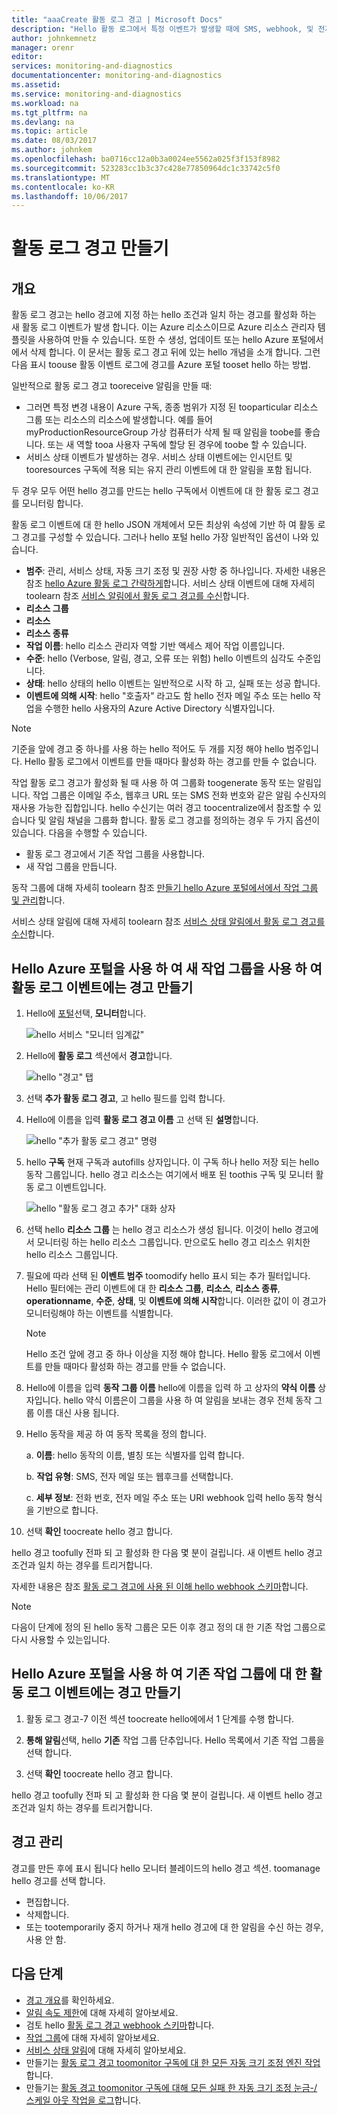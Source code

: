 ```yaml
---
title: "aaaCreate 활동 로그 경고 | Microsoft Docs"
description: "Hello 활동 로그에서 특정 이벤트가 발생할 때에 SMS, webhook, 및 전자 메일을 통해 알림을 받을 합니다."
author: johnkemnetz
manager: orenr
editor: 
services: monitoring-and-diagnostics
documentationcenter: monitoring-and-diagnostics
ms.assetid: 
ms.service: monitoring-and-diagnostics
ms.workload: na
ms.tgt_pltfrm: na
ms.devlang: na
ms.topic: article
ms.date: 08/03/2017
ms.author: johnkem
ms.openlocfilehash: ba0716cc12a0b3a0024ee5562a025f3f153f8982
ms.sourcegitcommit: 523283cc1b3c37c428e77850964dc1c33742c5f0
ms.translationtype: MT
ms.contentlocale: ko-KR
ms.lasthandoff: 10/06/2017
---
```

# <a name="create-activity-log-alerts"></a>활동 로그 경고 만들기

## <a name="overview"></a>개요
활동 로그 경고는 hello 경고에 지정 하는 hello 조건과 일치 하는 경고를 활성화 하는 새 활동 로그 이벤트가 발생 합니다. 이는 Azure 리소스이므로 Azure 리소스 관리자 템플릿을 사용하여 만들 수 있습니다. 또한 수 생성, 업데이트 또는 hello Azure 포털에서에서 삭제 합니다. 이 문서는 활동 로그 경고 뒤에 있는 hello 개념을 소개 합니다. 그런 다음 표시 toouse 활동 이벤트 로그에 경고를 Azure 포털 tooset hello 하는 방법.

일반적으로 활동 로그 경고 tooreceive 알림을 만들 때:

* 그러면 특정 변경 내용이 Azure 구독, 종종 범위가 지정 된 tooparticular 리소스 그룹 또는 리소스의 리소스에 발생합니다. 예를 들어 myProductionResourceGroup 가상 컴퓨터가 삭제 될 때 알림을 toobe를 좋습니다. 또는 새 역할 tooa 사용자 구독에 할당 된 경우에 toobe 할 수 있습니다.
* 서비스 상태 이벤트가 발생하는 경우. 서비스 상태 이벤트에는 인시던트 및 tooresources 구독에 적용 되는 유지 관리 이벤트에 대 한 알림을 포함 됩니다.

두 경우 모두 어떤 hello 경고를 만드는 hello 구독에서 이벤트에 대 한 활동 로그 경고를 모니터링 합니다.

활동 로그 이벤트에 대 한 hello JSON 개체에서 모든 최상위 속성에 기반 하 여 활동 로그 경고를 구성할 수 있습니다. 그러나 hello 포털 hello 가장 일반적인 옵션이 나와 있습니다.

- **범주**: 관리, 서비스 상태, 자동 크기 조정 및 권장 사항 중 하나입니다. 자세한 내용은 참조 [hello Azure 활동 로그 간략하게](./monitoring-overview-activity-logs.md#categories-in-the-activity-log)합니다. 서비스 상태 이벤트에 대해 자세히 toolearn 참조 [서비스 알림에서 활동 로그 경고를 수신](./monitoring-activity-log-alerts-on-service-notifications.md)합니다.
- **리소스 그룹**
- **리소스**
- **리소스 종류**
- **작업 이름**: hello 리소스 관리자 역할 기반 액세스 제어 작업 이름입니다.
- **수준**: hello (Verbose, 알림, 경고, 오류 또는 위험) hello 이벤트의 심각도 수준입니다.
- **상태**: hello 상태의 hello 이벤트는 일반적으로 시작 하 고, 실패 또는 성공 합니다.
- **이벤트에 의해 시작**: hello "호출자" 라고도 함 hello 전자 메일 주소 또는 hello 작업을 수행한 hello 사용자의 Azure Active Directory 식별자입니다.

>[!NOTE]
>기준을 앞에 경고 중 하나를 사용 하는 hello 적어도 두 개를 지정 해야 hello 범주입니다. Hello 활동 로그에서 이벤트를 만들 때마다 활성화 하는 경고를 만들 수 없습니다.
>
>

작업 활동 로그 경고가 활성화 될 때 사용 하 여 그룹화 toogenerate 동작 또는 알림입니다. 작업 그룹은 이메일 주소, 웹후크 URL 또는 SMS 전화 번호와 같은 알림 수신자의 재사용 가능한 집합입니다. hello 수신기는 여러 경고 toocentralize에서 참조할 수 있습니다 및 알림 채널을 그룹화 합니다. 활동 로그 경고를 정의하는 경우 두 가지 옵션이 있습니다. 다음을 수행할 수 있습니다.

* 활동 로그 경고에서 기존 작업 그룹을 사용합니다. 
* 새 작업 그룹을 만듭니다. 

동작 그룹에 대해 자세히 toolearn 참조 [만들기 hello Azure 포털에서에서 작업 그룹 및 관리](monitoring-action-groups.md)합니다.

서비스 상태 알림에 대해 자세히 toolearn 참조 [서비스 상태 알림에서 활동 로그 경고를 수신](monitoring-activity-log-alerts-on-service-notifications.md)합니다.

## <a name="create-an-alert-on-an-activity-log-event-with-a-new-action-group-by-using-hello-azure-portal"></a>Hello Azure 포털을 사용 하 여 새 작업 그룹을 사용 하 여 활동 로그 이벤트에는 경고 만들기
1. Hello에 [포털](https://portal.azure.com)선택, **모니터**합니다.

    ![hello 서비스 "모니터 임계값"](./media/monitoring-activity-log-alerts/home-monitor.png)
2. Hello에 **활동 로그** 섹션에서 **경고**합니다.

    ![hello "경고" 탭](./media/monitoring-activity-log-alerts/alerts-blades.png)
3. 선택 **추가 활동 로그 경고**, 고 hello 필드를 입력 합니다.

4. Hello에 이름을 입력 **활동 로그 경고 이름** 고 선택 된 **설명**합니다.

    ![hello "추가 활동 로그 경고" 명령](./media/monitoring-activity-log-alerts/add-activity-log-alert.png)

5. hello **구독** 현재 구독과 autofills 상자입니다. 이 구독 하나 hello 저장 되는 hello 동작 그룹입니다. hello 경고 리소스는 여기에서 배포 된 toothis 구독 및 모니터 활동 로그 이벤트입니다.

    ![hello "활동 로그 경고 추가" 대화 상자](./media/monitoring-activity-log-alerts/activity-log-alert-new-action-group.png)

6. 선택 hello **리소스 그룹** 는 hello 경고 리소스가 생성 됩니다. 이것이 hello 경고에서 모니터링 하는 hello 리소스 그룹입니다. 만으로도 hello 경고 리소스 위치한 hello 리소스 그룹입니다.

7. 필요에 따라 선택 된 **이벤트 범주** toomodify hello 표시 되는 추가 필터입니다. Hello 필터에는 관리 이벤트에 대 한 **리소스 그룹**, **리소스**, **리소스 종류**, **operationname**, **수준**, **상태**, 및 **이벤트에 의해 시작**합니다. 이러한 값이 이 경고가 모니터링해야 하는 이벤트를 식별합니다.

    >[!NOTE]
    >Hello 조건 앞에 경고 중 하나 이상을 지정 해야 합니다. Hello 활동 로그에서 이벤트를 만들 때마다 활성화 하는 경고를 만들 수 없습니다.
    >
    >

8. Hello에 이름을 입력 **동작 그룹 이름** hello에 이름을 입력 하 고 상자의 **약식 이름** 상자입니다. hello 약식 이름은이 그룹을 사용 하 여 알림을 보내는 경우 전체 동작 그룹 이름 대신 사용 됩니다.

9.  Hello 동작을 제공 하 여 동작 목록을 정의 합니다.

    a. **이름**: hello 동작의 이름, 별칭 또는 식별자를 입력 합니다.

    b. **작업 유형**: SMS, 전자 메일 또는 웹후크를 선택합니다.

    c. **세부 정보**: 전화 번호, 전자 메일 주소 또는 URI webhook 입력 hello 동작 형식을 기반으로 합니다.

10. 선택 **확인** toocreate hello 경고 합니다.

hello 경고 toofully 전파 되 고 활성화 한 다음 몇 분이 걸립니다. 새 이벤트 hello 경고 조건과 일치 하는 경우를 트리거합니다.

자세한 내용은 참조 [활동 로그 경고에 사용 된 이해 hello webhook 스키마](monitoring-activity-log-alerts-webhook.md)합니다.

>[!NOTE]
>다음이 단계에 정의 된 hello 동작 그룹은 모든 이후 경고 정의 대 한 기존 작업 그룹으로 다시 사용할 수 있는입니다.
>
>

## <a name="create-an-alert-on-an-activity-log-event-for-an-existing-action-group-by-using-hello-azure-portal"></a>Hello Azure 포털을 사용 하 여 기존 작업 그룹에 대 한 활동 로그 이벤트에는 경고 만들기
1. 활동 로그 경고-7 이전 섹션 toocreate hello에에서 1 단계를 수행 합니다.

2. **통해 알림**선택, hello **기존** 작업 그룹 단추입니다. Hello 목록에서 기존 작업 그룹을 선택 합니다.

3. 선택 **확인** toocreate hello 경고 합니다.

hello 경고 toofully 전파 되 고 활성화 한 다음 몇 분이 걸립니다. 새 이벤트 hello 경고 조건과 일치 하는 경우를 트리거합니다.

## <a name="manage-your-alerts"></a>경고 관리

경고를 만든 후에 표시 됩니다 hello 모니터 블레이드의 hello 경고 섹션. toomanage hello 경고를 선택 합니다.

* 편집합니다.
* 삭제합니다.
* 또는 tootemporarily 중지 하거나 재개 hello 경고에 대 한 알림을 수신 하는 경우, 사용 안 함.

## <a name="next-steps"></a>다음 단계
- [경고 개요](monitoring-overview-alerts.md)를 확인하세요.
- [알림 속도 제한](monitoring-alerts-rate-limiting.md)에 대해 자세히 알아보세요.
- 검토 hello [활동 로그 경고 webhook 스키마](monitoring-activity-log-alerts-webhook.md)합니다.
- [작업 그룹](monitoring-action-groups.md)에 대해 자세히 알아보세요.  
- [서비스 상태 알림](monitoring-service-notifications.md)에 대해 자세히 알아보세요.
- 만들기는 [활동 로그 경고 toomonitor 구독에 대 한 모든 자동 크기 조정 엔진 작업](https://github.com/Azure/azure-quickstart-templates/tree/master/monitor-autoscale-alert)합니다.
- 만들기는 [활동 경고 toomonitor 구독에 대해 모든 실패 한 자동 크기 조정 눈금-/ 스케일 아웃 작업을 로그](https://github.com/Azure/azure-quickstart-templates/tree/master/monitor-autoscale-failed-alert)합니다.
